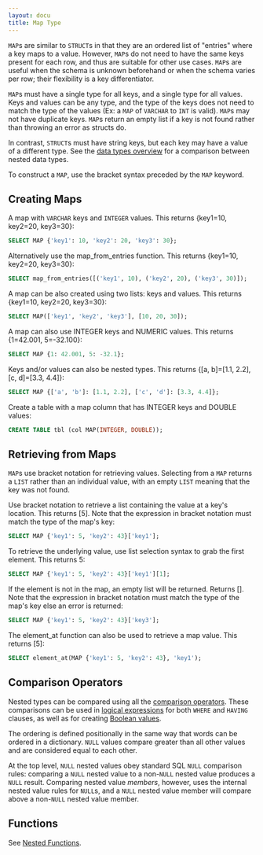 ```yaml
---
layout: docu
title: Map Type
---
```


`MAP`s are similar to `STRUCT`s in that they are an ordered list of "entries" where a key maps to a value. However, `MAP`s do not need to have the same keys present for each row, and thus are suitable for other use cases. `MAP`s are useful when the schema is unknown beforehand or when the schema varies per row; their flexibility is a key differentiator.

`MAP`s must have a single type for all keys, and a single type for all values. Keys and values can be any type, and the type of the keys does not need to match the type of the values (Ex: a `MAP` of `VARCHAR` to `INT` is valid). `MAP`s may not have duplicate keys. `MAP`s return an empty list if a key is not found rather than throwing an error as structs do.

In contrast, `STRUCT`s must have string keys, but each key may have a value of a different type. See the [data types overview](../../sql/data_types/overview) for a comparison between nested data types.

To construct a `MAP`, use the bracket syntax preceded by the `MAP` keyword.

## Creating Maps

A map with `VARCHAR` keys and `INTEGER` values. This returns {key1=10, key2=20, key3=30}:

```sql
SELECT MAP {'key1': 10, 'key2': 20, 'key3': 30};
```

Alternatively use the map_from_entries function. This returns {key1=10, key2=20, key3=30}:

```sql
SELECT map_from_entries([('key1', 10), ('key2', 20), ('key3', 30)]);
```

A map can be also created using two lists: keys and values. This returns {key1=10, key2=20, key3=30}:

```sql
SELECT MAP(['key1', 'key2', 'key3'], [10, 20, 30]);
```

A map can also use INTEGER keys and NUMERIC values. This returns {1=42.001, 5=-32.100}:

```sql
SELECT MAP {1: 42.001, 5: -32.1};
```

Keys and/or values can also be nested types. This returns {[a, b]=[1.1, 2.2], [c, d]=[3.3, 4.4]}:

```sql
SELECT MAP {['a', 'b']: [1.1, 2.2], ['c', 'd']: [3.3, 4.4]};
```

Create a table with a map column that has INTEGER keys and DOUBLE values:

```sql
CREATE TABLE tbl (col MAP(INTEGER, DOUBLE));
```

## Retrieving from Maps

`MAP`s use bracket notation for retrieving values. Selecting from a `MAP` returns a `LIST` rather than an individual value, with an empty `LIST` meaning that the key was not found.

Use bracket notation to retrieve a list containing the value at a key's location. This returns [5]. Note that the expression in bracket notation must match the type of the map's key:

```sql
SELECT MAP {'key1': 5, 'key2': 43}['key1'];
```

To retrieve the underlying value, use list selection syntax to grab the first element. This returns 5:

```sql
SELECT MAP {'key1': 5, 'key2': 43}['key1'][1];
```

If the element is not in the map, an empty list will be returned. Returns []. Note that the expression in bracket notation must match the type of the map's key else an error is returned:

```sql
SELECT MAP {'key1': 5, 'key2': 43}['key3'];
```

The element_at function can also be used to retrieve a map value. This returns [5]:

```sql
SELECT element_at(MAP {'key1': 5, 'key2': 43}, 'key1');
```

## Comparison Operators

Nested types can be compared using all the [comparison operators](../expressions/comparison_operators).
These comparisons can be used in [logical expressions](../expressions/logical_operators)
for both `WHERE` and `HAVING` clauses, as well as for creating [Boolean values](boolean).

The ordering is defined positionally in the same way that words can be ordered in a dictionary.
`NULL` values compare greater than all other values and are considered equal to each other.

At the top level, `NULL` nested values obey standard SQL `NULL` comparison rules:
comparing a `NULL` nested value to a non-`NULL` nested value produces a `NULL` result.
Comparing nested value _members_, however, uses the internal nested value rules for `NULL`s,
and a `NULL` nested value member will compare above a non-`NULL` nested value member.

## Functions

See [Nested Functions](../../sql/functions/nested).
